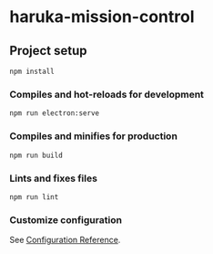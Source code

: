 # haruka-mission-control

## Project setup
```
npm install
```

### Compiles and hot-reloads for development
```
npm run electron:serve
```

### Compiles and minifies for production
```
npm run build
```

### Lints and fixes files
```
npm run lint
```

### Customize configuration
See [Configuration Reference](https://cli.vuejs.org/config/).

